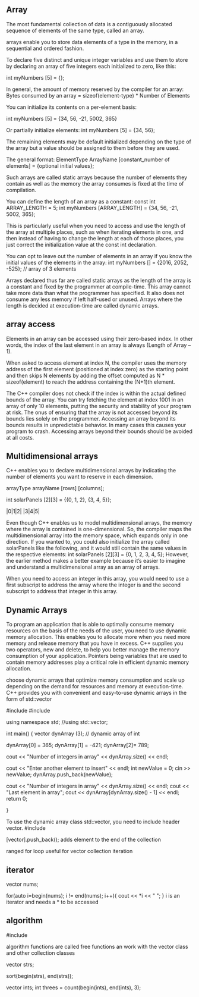 ## Array
The most fundamental collection of data is a contiguously allocated sequence of elements of the same type, called an array.

arrays enable you to store data elements of a type in the memory, in a sequential and ordered fashion.

To declare five distinct and unique integer variables and use them to store by declaring an array of five integers each initialized to zero, like this:

int myNumbers [5] = {};

In general, the amount of memory reserved by the compiler for an array:
Bytes consumed by an array = sizeof(element-type) * Number of Elements

You can initialize its contents on a per-element basis:

int myNumbers [5] = {34, 56, -21, 5002, 365}

Or partially initialize elements:
int myNumbers [5] = {34, 56};

The remaining elements may be default initialized depending on the type of the array but a value should be assigned to them before they are used.

The general format:
ElementType ArrayName [constant_number of elements] = {optional initial values};

Such arrays are called static arrays because the number of elements they contain as well as the memory the array consumes is fixed at the time of compilation.



You can define the length of an array as a constant:
const int ARRAY_LENGTH = 5;
int myNumbers [ARRAY_LENGTH] = {34, 56, -21, 5002, 365};

This is particularly useful when you need to access and use the length of the array at multiple places, such as when iterating elements in one, and then instead of having to change the length at each of those places, you just correct the initialization value at the const int declaration.



You can opt to leave out the number of elements in an array if you know the initial values of the elements in the array:
int myNumbers [] = {2016, 2052, -525}; // array of 3 elements



Arrays declared thus far are called static arrays as the length of the array is a constant and fixed by the programmer at compile-time. This array cannot take more data than what the programmer has specified. It also does not consume any less memory if left half-used or unused. Arrays where the length is decided at execution-time are called dynamic arrays.




## array access

Elements in an array can be accessed using their zero-based index.
In other words, the index of the last element in an array is always (Length of Array – 1).

When asked to access element at index N, the compiler uses the memory address of the first element (positioned at index zero) as the starting point and then skips N elements by adding the offset computed as N * sizeof(element) to reach the address containing the (N+1)th element.

The C++ compiler does not check if the index is within the actual
defined bounds of the array. You can try fetching the element at index 1001 in an array of only 10 elements, putting the security and stability of your program at risk. The onus of ensuring that the array is not accessed beyond its bounds lies solely on the programmer. Accessing an array beyond its bounds results in unpredictable
behavior. In many cases this causes your program to crash.
Accessing arrays beyond their bounds should be avoided at
all costs.




## Multidimensional arrays
C++ enables you to declare multidimensional arrays by indicating the number of elements you want to reserve in each dimension.

arrayType arrayName [rows] [columns];

int solarPanels [2][3] = {{0, 1, 2}, {3, 4, 5}};

|0|1|2|
|3|4|5|

Even though C++ enables us to model multidimensional arrays,
the memory where the array is contained is one-dimensional. So,
the compiler maps the multidimensional array into the memory
space, which expands only in one direction.
If you wanted to, you could also initialize the array called
solarPanels like the following, and it would still contain the
same values in the respective elements:
int solarPanels [2][3] = {0, 1, 2, 3, 4, 5};
However, the earlier method makes a better example because
it’s easier to imagine and understand a multidimensional array
as an array of arrays.

When you need to access an integer in this array, you would need to use a first subscript
to address the array where the integer is and the second subscript to address that integer
in this array.






## Dynamic Arrays
To program an application that is able to optimally consume memory resources on the basis of the needs of the user, you need to use dynamic memory allocation. This enables you to allocate more when you need more memory and release memory that you have in excess. C++ supplies you two operators, new and delete, to help you better manage the memory consumption of your application. Pointers being variables that are used to contain memory addresses play a critical role in efficient dynamic memory allocation.

choose dynamic arrays that optimize memory consumption and scale up depending on the demand for resources and memory at execution-time. C++ provides you with convenient and easy-to-use dynamic arrays in the form of std::vector

 #include <iostream>
 #include <vector>

using namespace std;
//using std::vector;

int main()
{
vector<int> dynArray (3); // dynamic array of int

dynArray[0] = 365;
dynArray[1] = -421;
dynArray[2]= 789;

cout << "Number of integers in array" << dynArray.size() << endl;

cout << "Enter another element to insert" << endl;
int newValue = 0;
cin >> newValue;
dynArray.push_back(newValue);

cout << "Number of integers in array" << dynArray.size() << endl;
cout << "Last element in array";
cout << dynArray[dynArray.size() - 1] << endl;
return 0;

}

To use the dynamic array class std::vector, you need to
include header vector.
 #include <vector>

[vector].push_back();
adds element to the end of the collection

ranged for loop useful for vector collection iteration


## iterator
vector<int> nums;

for(auto i=begin(nums); i != end(nums); i++){
  cout << *i << " ";
}
i is an iterator and needs a * to be accessed







## algorithm

#include <algorithm>

algorithm functions are called free functions an work with the vector class and other collection classes

vector<string> strs;

sort(begin(strs), end(strs));

vector<int> ints;
int threes = count(begin(ints), end(ints), 3);
